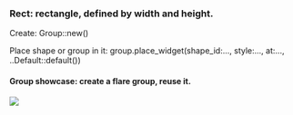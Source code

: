 ### Rect: rectangle, defined by width and height.

Create: Group::new()

Place shape or group in it: group.place_widget(shape_id:..., style:..., at:..., ..Default::default())

#### Group showcase: create a flare group, reuse it.

![](../../../../../../showcase/shapes/rect/rect.svg)
